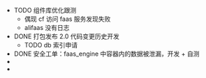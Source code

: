 - TODO 组件库优化跟测
	- 偶现 cf 访问 faas 服务发现失败
	- alifaas 没有日志
- DONE 打包发布 2.0 代码变更历史开发
	- TODO db 索引申请
- DONE 安全工单：faas_engine 中容器内的数据被泄漏，开发 + 自测
-
-